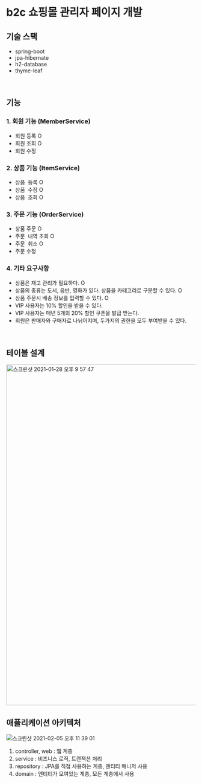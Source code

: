 # b2c 쇼핑몰 관리자 페이지 개발

## 기술 스택 
* spring-boot
* jpa-hibernate
* h2-database 
* thyme-leaf 

<br/>

## 기능 
### 1. 회원 기능 (MemberService)
  * 회원  등록 O
  * 회원  조회 O
  * 회원  수정
### 2. 상품 기능 (ItemService)
  * 상품  등록 O
  * 상품  수정 O
  * 상품  조회 O
### 3. 주문 기능 (OrderService)
  * 상품  주문 O
  * 주문  내역 조회 O 
  * 주문  취소 O
  * 주문  수정 
### 4. 기타 요구사항 
  * 상품은 재고 관리가 필요하다. O
  * 상품의 종류는 도서, 음반, 영화가 있다. 상품을 카테고리로 구분할 수 있다. O
  * 상품 주문시 배송 정보를 입력할 수 있다. O
  * VIP 사용자는 10% 할인을 받을 수 있다.
  * VIP 사용자는 매년 5개의 20% 할인 쿠폰을 발급 받는다.
  * 회원은 판매자와 구매자로 나뉘어지며, 두가지의 권한을 모두 부여받을 수 있다.
  
<br/>
  
## 테이블 설계 
<img width="904" alt="스크린샷 2021-01-28 오후 9 57 47" src="https://user-images.githubusercontent.com/44944031/106141731-e8efc500-61b3-11eb-882d-01c1ab920885.png">

<br/>

## 애플리케이션 아키텍처 
![스크린샷 2021-02-05 오후 11 39 01](https://user-images.githubusercontent.com/44944031/107047661-6a2a0600-680b-11eb-9306-53c2845a18ca.png)
1. controller, web : 웹 계층
2. service : 비즈니스 로직, 트랜잭션 처리 
3. repository : JPA를 직접 사용하는 계층, 엔티티 매니저 사용 
4. domain : 엔티티가 모여있는 계층, 모든 계층에서 사용 
 
